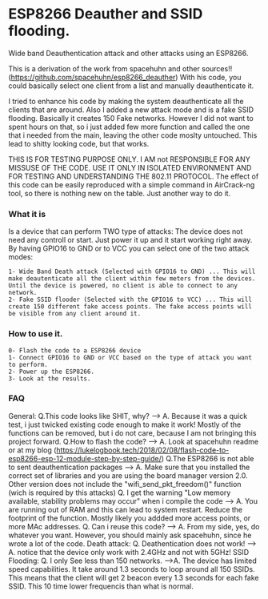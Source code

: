 # ESP8266 Deauther and SSID flooding. 
Wide band Deauthentication attack and other attacks using an ESP8266.

This is a derivation of the work from spacehuhn and other sources!! (https://github.com/spacehuhn/esp8266_deauther) With his code, you could basically select one client from a list and manually deauthenticate it. 

I tried to enhance his code by making the system deauthenticate all the clients that are around. Also I added a new attack mode and is a fake SSID flooding. Basically it creates 150 Fake networks. However I did not want to spent hours on that, so i just added few more function and called the one that i needed from the main, leaving the other code moslty untouched. This lead to shitty looking code, but that works.

THIS IS FOR TESTING PURPOSE ONLY. I AM not RESPONSIBLE FOR ANY MISSUSE OF THE CODE. USE IT ONLY IN ISOLATED ENVIRONMENT AND FOR TESTING AND UNDERSTANDING THE 802.11 PROTOCOL. 
The effect of this code can be easily reproduced with a simple command in AirCrack-ng tool, so there is nothing new on the table. Just another way to do it. 



### What it is

Is a device that can perform TWO type of attacks:
The device does not need any controll or start. Just power it up and it start working right away. By having GPIO16 to GND or to VCC you can select one of the two attack modes:

	1- Wide Band Death attack (Selected with GPIO16 to GND) ... This will make deautenticate all the client within few meters from the devices. Until the device is powered, no client is able to connect to any network.
	2- Fake SSID flooder (Selected with the GPIO16 to VCC) ... This will create 150 different fake access points. The fake access points will be visible from any client around it.   

### How to use it.
	0- Flash the code to a ESP8266 device
	1- Connect GPIO16 to GND or VCC based on the type of attack you want to perform.
	2- Power up the ESP8266. 
	3- Look at the results. 


### FAQ
General:
	Q.This code looks like SHIT, why? --> A. Because it	was a quick test, i just twicked existing code enough to make it work! Mostly of the functions can be removed, but i do not care, because I am not bringing this project forward. 
	Q.How to flash the code? --> A. Look at spacehuhn readme or at my blog (https://lukelogbook.tech/2018/02/08/flash-code-to-esp8266-esp-12-module-step-by-step-guide/)
	Q.The ESP8266 is not able to sent deauthentication packages --> A. Make sure that you installed the correct set of libraries and you are using the board manager version 2.0. Other version does not include the "wifi_send_pkt_freedom()" function (wich is required by this attacks)
	Q. I get the warning "Low memory available, stability problems may occur" when i compile the code --> A. You are running out of RAM and this can lead to system restart. Reduce the footprint of the function. Mostly likely you addded more access points, or more MAc addresses. 
	Q. Can i reuse this code? --> A. From my side, yes, do whatever you want. However, you should mainly ask spacehuhn, since he wrote a lot of the code.
Death attack: 
	Q. Deathentication does not work! --> A. notice that the device only work with 2.4GHz and not with 5GHz!
SSID Flooding: 
	Q. I only See less than 150 networks. -->A. The device has limited speed capabilities. It take around 1.3 seconds to loop around all 150 SSIDs. This means that the client will get 2 beacon every 1.3 seconds for each fake SSID. This 10 time lower frequencis than what is normal.
